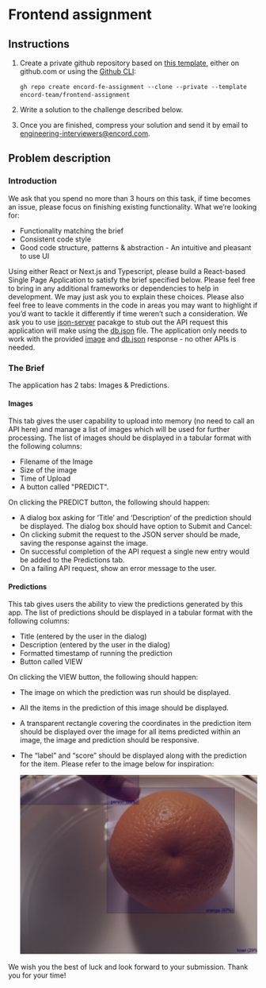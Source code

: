 # Frontend assignment

## Instructions

1. Create a private github repository based on [this template](https://github.com/encord-team/frontend-assignment), either on github.com or using the [Github CLI](https://cli.github.com/):

   ```
   gh repo create encord-fe-assignment --clone --private --template encord-team/frontend-assignment
   ```

1. Write a solution to the challenge described below.

1. Once you are finished, compress your solution and send it by email to engineering-interviewers@encord.com.

## Problem description

### Introduction

We ask that you spend no more than 3 hours on this task, if time becomes an issue, please focus on finishing existing functionality. What we’re looking for:

- Functionality matching the brief
- Consistent code style
- Good code structure, patterns & abstraction - An intuitive and pleasant to use UI

Using either React or Next.js and Typescript, please build a React-based Single Page Application to satisfy the brief specified below. Please feel free to bring in any additional frameworks or dependencies to help in development. We may just ask you to explain these choices. Please also feel free to leave comments in the code in areas you may want to highlight if you’d want to tackle it differently if time weren’t such a consideration.
We ask you to use [json-server](https://www.npmjs.com/package/json-server) pacakge to stub out the API request this application will make using the [db.json](./assets/db.json) file. 
The application only needs to work with the provided [image](./assets/orange.jpg) and [db.json](./assets/db.json) response - no other APIs is needed.

### The Brief

The application has 2 tabs: Images & Predictions.

#### Images

This tab gives the user capability to upload into memory (no need to call an API here) and manage a list of images which will be used for further processing. The list of images should be displayed in a tabular format with the following columns:

- Filename of the Image
- Size of the image
- Time of Upload
- A button called "PREDICT".

On clicking the PREDICT button, the following should happen:

- A dialog box asking for ‘Title’ and ‘Description’ of the prediction should be displayed. The dialog box should have option to Submit and Cancel:
- On clicking submit the request to the JSON server should be made, saving the response against the image.
- On successful completion of the API request a single new entry would be added to the Predictions tab.
- On a failing API request, show an error message to the user.

#### Predictions

This tab gives users the ability to view the predictions generated by this app. The list of predictions should be displayed in a tabular format with the following columns:

- Title (entered by the user in the dialog)
- Description (entered by the user in the dialog)
- Formatted timestamp of running the prediction
- Button called VIEW

On clicking the VIEW button, the following should happen:

- The image on which the prediction was run should be displayed.
- All the items in the prediction of this image should be displayed.
- A transparent rectangle covering the coordinates in the prediction item should be displayed
  over the image for all items predicted within an image, the image and prediction should be
  responsive.
- The “label” and “score” should be displayed along with the prediction for the item. Please
  refer to the image below for inspiration:

  <img src="./assets/prediction-tab-example.png" width="500px" >

We wish you the best of luck and look forward to your submission. Thank you for your time!

